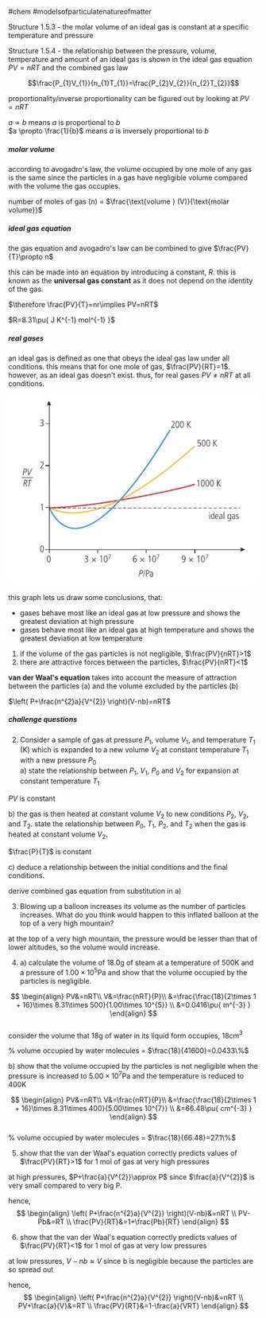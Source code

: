 #chem #modelsofparticulatenatureofmatter  
  
Structure 1.5.3 - the molar volume of an ideal gas is constant at a specific temperature and pressure  
  
Structure 1.5.4 - the relationship between the pressure, volume, temperature and amount of an ideal gas is shown in the ideal gas equation $PV=nRT$ and the combined gas law  
  
$$\frac{P_{1}V_{1}}{n_{1}T_{1}}=\frac{P_{2}V_{2}}{n_{2}T_{2}}$$  
  
proportionality/inverse proportionality can be figured out by looking at $PV=nRT$  
  
$a\propto b$ means $a$ is proportional to $b$  
$a \propto \frac{1}{b}$ means $a$ is inversely proportional to $b$  
  
##### molar volume  
  
according to avogadro's law, the volume occupied by one mole of any gas is the same since the particles in a gas have negligible volume compared with the volume the gas occupies.  
  
number of moles of gas ($n$) = $\frac{\text{volume } (V)}{\text{molar volume}}$  
  
##### ideal gas equation  
the gas equation and avogadro's law can be combined to give $\frac{PV}{T}\propto n$  
  
this can be made into an equation by introducing a constant, $R$. this is known as the **universal gas constant** as it does not depend on the identity of the gas.  
  
$\therefore \frac{PV}{T}=nr\implies PV=nRT$  
  
$R=8.31\pu{ J K^{-1} mol^{-1} }$  
  
##### real gases  
an ideal gas is defined as one that obeys the ideal gas law under all conditions. this means that for one mole of gas, $\frac{PV}{RT}=1$. however, as an ideal gas doesn't exist. thus, for real gases $PV≠nRT$ at all conditions.   
  
![pv on rt temperature.png](Media/1%20Structure/1.1/5%20ideal%20gases/pv%20on%20rt%20temperature.png)  
  
this graph lets us draw some conclusions, that:  
- gases behave most like an ideal gas at low pressure and shows the greatest deviation at high pressure  
- gases behave most like an ideal gas at high temperature and shows the greatest deviation at low temperature  
  
1. if the volume of the gas particles is not negligible, $\frac{PV}{nRT}>1$  
2. there are attractive forces between the particles, $\frac{PV}{nRT}<1$  
  
**van der Waal's equation** takes into account the measure of attraction between the particles (a) and the volume excluded by the particles (b)  
  
$\left( P+\frac{n^{2}a}{V^{2}} \right)(V-nb)=nRT$   
  
##### challenge questions  
2. Consider a sample of gas at pressure $P_1$, volume $V_1$, and temperature $T_1$ (K) which is expanded to a new volume $V_2$ at constant temperature $T_1$ with a new pressure $P_0$  
a) state the relationship between $P_1$, $V_1$, $P_0$ and $V_2$ for expansion at constant temperature $T_1$  
  
$PV$ is constant  
  
b) the gas is then heated at constant volume $V_2$ to new conditions $P_2$, $V_2$, and $T_2$. state the relationship between $P_0$, $T_1$, $P_2$, and $T_2$ when the gas is heated at constant volume $V_2$.  
  
$\frac{P}{T}$ is constant  
  
c) deduce a relationship between the initial conditions and the final conditions.  
  
derive combined gas equation from substitution in a)  
  
3. Blowing up a balloon increases its volume as the number of particles increases. What do you think would happen to this inflated balloon at the top of a very high mountain?  
  
at the top of a very high mountain, the pressure would be lesser than that of lower altitudes, so the volume would increase.  
  
4. a) calculate the volume of $18.0\text{g}$ of steam at a temperature of $500\text{K}$ and a pressure of $1.00 \times 10^{5}\text{Pa}$ and show that the volume occupied by the particles is negligible.  
  
$$  
\begin{align}  
PV&=nRT\\  
V&=\frac{nRT}{P}\\  
&=\frac{\frac{18}{2\times 1 + 16}\times 8.31\times 500}{1.00\times 10^{5}} \\  
&=0.0416\pu{ m^{-3} }  
\end{align}  
$$  
consider the volume that 18g of water in its liquid form occupies, 18cm$^3$  
  
% volume occupied by water molecules = $\frac{18}{41600}=0.0433\%$  
  
b) show that the volume occupied by the particles is not negligible when the pressure is increased to $5.00\times 10^{7}\text{Pa}$ and the temperature is reduced to $400\text{K}$  
  
$$  
\begin{align}  
PV&=nRT\\  
V&=\frac{nRT}{P}\\  
&=\frac{\frac{18}{2\times 1 + 16}\times 8.31\times 400}{5.00\times 10^{7}} \\  
&=66.48\pu{ cm^{-3} }  
\end{align}  
$$  
% volume occupied by water molecules = $\frac{18}{66.48}=27.1\%$  
  
5. show that the van der Waal's equation correctly predicts values of $\frac{PV}{RT}>1$ for 1 mol of gas at very high pressures  
  
at high pressures, $P+\frac{a}{V^{2}}\approx P$ since $\frac{a}{V^{2}}$ is very small compared to very big P.  
  
hence,  
$$  
\begin{align}  
\left( P+\frac{n^{2}a}{V^{2}} \right)(V-nb)&=nRT \\  
PV-Pb&=RT \\  
\frac{PV}{RT}&=1+\frac{Pb}{RT}  
\end{align}  
$$  
  
6. show that the van der Waal's equation correctly predicts values of $\frac{PV}{RT}<1$ for 1 mol of gas at very low pressures  
  
at low pressures, $V-nb\approx V$ since b is negligible because the particles are so spread out  
  
hence,  
$$  
\begin{align}  
\left( P+\frac{n^{2}a}{V^{2}} \right)(V-nb)&=nRT \\  
PV+\frac{a}{V}&=RT \\  
\frac{PV}{RT}&=1-\frac{a}{VRT}  
\end{align}  
$$